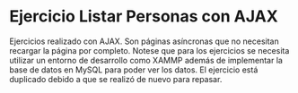 # Ejercicio Listar Personas con AJAX
Ejercicios realizado con AJAX. Son páginas asíncronas que no necesitan recargar la página por completo.
Notese que para los ejercicios se necesita utilizar un entorno de desarrollo como XAMMP además de implementar la base de datos en MySQL para poder ver los datos.
El ejercicio está duplicado debido a que se realizó de nuevo para repasar.

